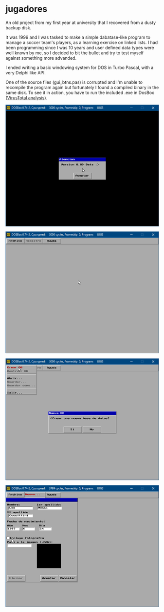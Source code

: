 # jugadores
An old project from my first year at university that I recovered from a dusty backup disk.

It was 1999 and I was tasked to make a simple dabatase-like program to manage a soccer  team's players, as a learning exercise on linked lists. I had been programming since I was 10 years and user defined data types were well known by me, so I decided to bit the bullet and try to test myself against something more advanded.

I ended writing a basic windowing system for DOS in Turbo Pascal, with a very Delphi like API.

One of the source files (gui_btns.pas) is corrupted and I'm unable to recompile the program again but fortunately I found a compiled binary in the same disk. To see it in action, you have to run the included .exe in DosBox ([VirusTotal analysis](https://www.virustotal.com/gui/url/1b5272064572094a0a2263d7863de88bdc2495ec33728137bd77238ebebeb83d/detection)).

![Screenshot](https://raw.githubusercontent.com/luismedel/jugadores/master/screenshot00.png "Screenshot")

![Screenshot](https://raw.githubusercontent.com/luismedel/jugadores/master/screenshot01.png "Screenshot")

![Screenshot](https://raw.githubusercontent.com/luismedel/jugadores/master/screenshot02.png "Screenshot")

![Screenshot](https://raw.githubusercontent.com/luismedel/jugadores/master/screenshot03.png "Screenshot")
